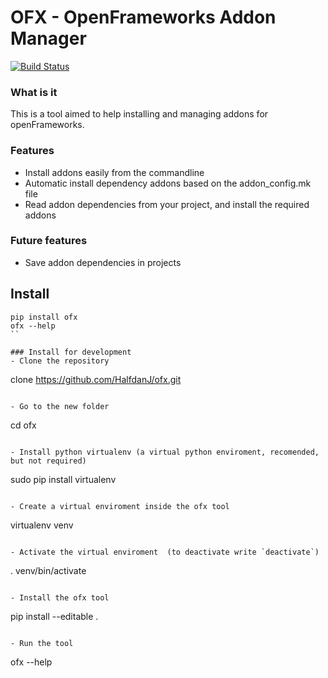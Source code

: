 OFX - OpenFrameworks Addon Manager
===
[![Build Status](https://travis-ci.org/HalfdanJ/ofx.svg)](https://travis-ci.org/HalfdanJ/ofx)

### What is it
This is a tool aimed to help installing and managing addons for openFrameworks. 

### Features
- Install addons easily from the commandline
- Automatic install dependency addons based on the addon_config.mk file
- Read addon dependencies from your project, and install the required addons

### Future features
- Save addon dependencies in projects

## Install
```
pip install ofx
ofx --help
``

### Install for development
- Clone the repository 

```
clone https://github.com/HalfdanJ/ofx.git
```

- Go to the new folder

```
cd ofx
```

- Install python virtualenv (a virtual python enviroment, recomended, but not required)

```
sudo pip install virtualenv
```

- Create a virtual enviroment inside the ofx tool 

```
virtualenv venv
```

- Activate the virtual enviroment  (to deactivate write `deactivate`)

```
. venv/bin/activate
``` 

- Install the ofx tool 

```
pip install --editable .
```

- Run the tool 

```
ofx --help
```


